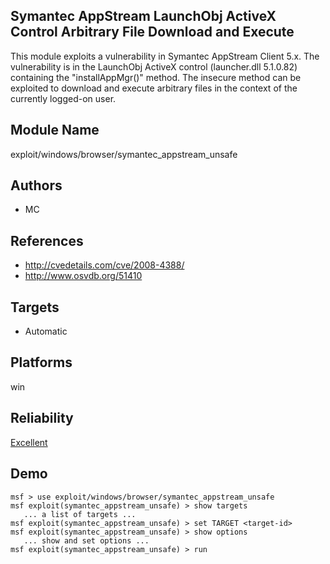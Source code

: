 ## Symantec AppStream LaunchObj ActiveX Control Arbitrary File Download and Execute

This module exploits a vulnerability in Symantec AppStream 
Client 5.x. The vulnerability is in the LaunchObj ActiveX 
control (launcher.dll 5.1.0.82) containing the 
"installAppMgr()" method. The insecure method can be 
exploited to download and execute arbitrary files in the 
context of the currently logged-on user.


## Module Name
exploit/windows/browser/symantec_appstream_unsafe

## Authors
* MC


## References
* http://cvedetails.com/cve/2008-4388/
* http://www.osvdb.org/51410



## Targets
* Automatic


## Platforms
win

## Reliability
[Excellent](https://github.com/rapid7/metasploit-framework/wiki/Exploit-Ranking)

## Demo

```
msf > use exploit/windows/browser/symantec_appstream_unsafe
msf exploit(symantec_appstream_unsafe) > show targets
   ... a list of targets ...
msf exploit(symantec_appstream_unsafe) > set TARGET <target-id>
msf exploit(symantec_appstream_unsafe) > show options
   ... show and set options ...
msf exploit(symantec_appstream_unsafe) > run
```
    
    